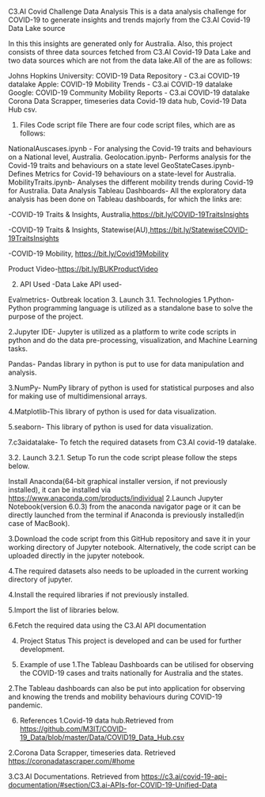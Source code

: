C3.AI Covid Challenge Data Analysis
This is a data analysis challenge for COVID-19 to generate insights and trends majorly from the C3.AI Covid-19 Data Lake source

In this this insights are generated only for Australia. Also, this project consists of three data sources fetched from C3.AI Covid-19 Data Lake and two data sources which are not from the data lake.All of the are as follows:

Johns Hopkins University: COVID-19 Data Repository - C3.ai COVID-19 datalake
Apple: COVID-19 Mobility Trends - C3.ai COVID-19 datalake
Google: COVID-19 Community Mobility Reports - C3.ai COVID-19 datalake
Corona Data Scrapper, timeseries data
Covid-19 data hub, Covid-19 Data Hub csv.
1. Files
Code script file There are four code script files, which are as follows:

NationalAuscases.ipynb - For analysing the Covid-19 traits and behaviours on a National level, Australia.
Geolocation.ipynb- Performs analysis for the Covid-19 traits and behaviours on a state level
GeoStateCases.ipynb- Defines Metrics for Covid-19 behaviours on a state-level for Australia.
MobilityTraits.ipynb- Analyses the different mobility trends during Covid-19 for Australia.
Data Analysis Tableau Dashboards- All the exploratory data analysis has been done on Tableau dashboards, for which the links are:

-COVID-19 Traits & Insights, Australia,https://bit.ly/COVID-19TraitsInsights

-COVID-19 Traits & Insights, Statewise(AU),https://bit.ly/StatewiseCOVID-19TraitsInsights

-COVID-19 Mobility, https://bit.ly/Covid19Mobility

Product Video-https://bit.ly/BUKProductVideo

2. API Used
-Data Lake API used-

Evalmetrics- Outbreak location
3. Launch
3.1. Technologies
1.Python- Python programming language is utilized as a standalone base to solve the purpose of the project.

2.Jupyter IDE- Jupyter is utilized as a platform to write code scripts in python and do the data pre-processing, visualization, and Machine Learning tasks.

Pandas- Pandas library in python is put to use for data manipulation and analysis.

3.NumPy- NumPy library of python is used for statistical purposes and also for making use of multidimensional arrays.

4.Matplotlib-This library of python is used for data visualization.

5.seaborn- This library of python is used for data visualization.

7.c3aidatalake- To fetch the required datasets from C3.AI covid-19 datalake.

3.2. Launch
3.2.1. Setup
To run the code script please follow the steps below.

Install Anaconda(64-bit graphical installer version, if not previously installed), it can be installed via https://www.anaconda.com/products/individual
2.Launch Jupyter Notebook(version 6.0.3) from the anaconda navigator page or it can be directly launched from the terminal if Anaconda is previously installed(in case of MacBook).

3.Download the code script from this GitHub repository and save it in your working directory of Jupyter notebook. Alternatively, the code script can be uploaded directly in the jupyter notebook.

4.The required datasets also needs to be uploaded in the current working directory of jupyter.

4.Install the required libraries if not previously installed.

5.Import the list of libraries below.

6.Fetch the required data using the C3.AI API documentation

4. Project Status
This project is developed and can be used for further development.

5. Example of use
1.The Tableau Dashboards can be utilised for observing the COVID-19 cases and traits nationally for Australia and the states.

2.The Tableau dashboards can also be put into application for observing and knowing the trends and mobility behaviours during COVID-19 pandemic.

6. References
1.Covid-19 data hub.Retrieved from https://github.com/M3IT/COVID-19_Data/blob/master/Data/COVID19_Data_Hub.csv

2.Corona Data Scrapper, timeseries data. Retrieved https://coronadatascraper.com/#home

3.C3.AI Documentations. Retrieved from https://c3.ai/covid-19-api-documentation/#section/C3.ai-APIs-for-COVID-19-Unified-Data
